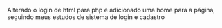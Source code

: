 Alterado o login de html para php e adicionado uma home para a página, seguindo meus estudos de sistema de login e cadastro
